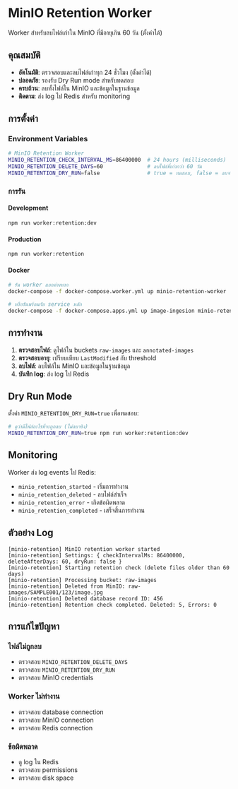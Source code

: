 # MinIO Retention Worker

Worker สำหรับลบไฟล์เก่าใน MinIO ที่มีอายุเกิน 60 วัน (ตั้งค่าได้)

## คุณสมบัติ

- **อัตโนมัติ**: ตรวจสอบและลบไฟล์เก่าทุก 24 ชั่วโมง (ตั้งค่าได้)
- **ปลอดภัย**: รองรับ Dry Run mode สำหรับทดสอบ
- **ครบถ้วน**: ลบทั้งไฟล์ใน MinIO และข้อมูลในฐานข้อมูล
- **ติดตาม**: ส่ง log ไป Redis สำหรับ monitoring

## การตั้งค่า

### Environment Variables

```bash
# MinIO Retention Worker
MINIO_RETENTION_CHECK_INTERVAL_MS=86400000  # 24 hours (milliseconds)
MINIO_RETENTION_DELETE_DAYS=60              # ลบไฟล์ที่เก่ากว่า 60 วัน
MINIO_RETENTION_DRY_RUN=false               # true = ทดสอบ, false = ลบจริง
```

### การรัน

#### Development
```bash
npm run worker:retention:dev
```

#### Production
```bash
npm run worker:retention
```

#### Docker
```bash
# รัน worker แยกต่างหาก
docker-compose -f docker-compose.worker.yml up minio-retention-worker

# หรือรันพร้อมกับ service หลัก
docker-compose -f docker-compose.apps.yml up image-ingesion minio-retention-worker
```

## การทำงาน

1. **ตรวจสอบไฟล์**: ดูไฟล์ใน buckets `raw-images` และ `annotated-images`
2. **ตรวจสอบอายุ**: เปรียบเทียบ `LastModified` กับ threshold
3. **ลบไฟล์**: ลบไฟล์ใน MinIO และข้อมูลในฐานข้อมูล
4. **บันทึก log**: ส่ง log ไป Redis

## Dry Run Mode

ตั้งค่า `MINIO_RETENTION_DRY_RUN=true` เพื่อทดสอบ:

```bash
# ดูว่ามีไฟล์อะไรที่จะถูกลบ (ไม่ลบจริง)
MINIO_RETENTION_DRY_RUN=true npm run worker:retention:dev
```

## Monitoring

Worker ส่ง log events ไป Redis:

- `minio_retention_started` - เริ่มการทำงาน
- `minio_retention_deleted` - ลบไฟล์สำเร็จ
- `minio_retention_error` - เกิดข้อผิดพลาด
- `minio_retention_completed` - เสร็จสิ้นการทำงาน

## ตัวอย่าง Log

```
[minio-retention] MinIO retention worker started
[minio-retention] Settings: { checkIntervalMs: 86400000, deleteAfterDays: 60, dryRun: false }
[minio-retention] Starting retention check (delete files older than 60 days)
[minio-retention] Processing bucket: raw-images
[minio-retention] Deleted from MinIO: raw-images/SAMPLE001/123/image.jpg
[minio-retention] Deleted database record ID: 456
[minio-retention] Retention check completed. Deleted: 5, Errors: 0
```

## การแก้ไขปัญหา

### ไฟล์ไม่ถูกลบ
- ตรวจสอบ `MINIO_RETENTION_DELETE_DAYS`
- ตรวจสอบ `MINIO_RETENTION_DRY_RUN`
- ตรวจสอบ MinIO credentials

### Worker ไม่ทำงาน
- ตรวจสอบ database connection
- ตรวจสอบ MinIO connection
- ตรวจสอบ Redis connection

### ข้อผิดพลาด
- ดู log ใน Redis
- ตรวจสอบ permissions
- ตรวจสอบ disk space
